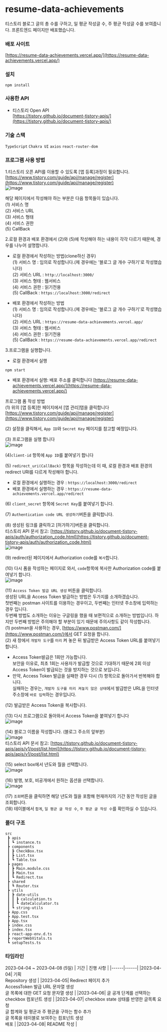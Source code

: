 # resume-data-achievements

티스토리 블로그 글의 총 수를 구하고, 일 평균 작성글 수, 주 평균 작성글 수를 보여줍니다.
프론트엔드 페이지만 배포했습니다.

### 배포 사이트  
[https://resume-data-achievements.vercel.app/](https://resume-data-achievements.vercel.app/)

### 설치
```
npm install
```

### 사용한 API
- 티스토리 Open API  
[https://tistory.github.io/document-tistory-apis/](https://tistory.github.io/document-tistory-apis/)  

### 기술 스택  
`TypeScript` `Chakra UI` `axios` `react-router-dom`  


### 프로그램 사용 방법
1.티스토리 오픈 API를 이용할 수 있도록 [앱 등록]과정이 필요합니다.  
[https://www.tistory.com/guide/api/manage/register](https://www.tistory.com/guide/api/manage/register)  
![image](https://user-images.githubusercontent.com/86847564/230699489-625ac2b0-2c43-446e-ab42-dc13bdef03c2.png)

해당 페이지에서 작성해야 하는 부분은 다음 항목들이 있습니다.  
(1) 서비스 명  
(2) 서비스 URL  
(3) 서비스 형태  
(4) 서비스 권한  
(5) CallBack  

2.로컬 환경과 배포 환경에서 (2)와 (5)에 작성해야 하는 내용이 각각 다르기 때문에, 경우를 나누어 설명합니다.

- 로컬 환경에서 작성하는 방법(clone하신 경우)  
(1) 서비스 명 : 임의로 작성합니다.(제 경우에는 '블로그 글 개수 구하기'로 작성했습니다)   
(2) 서비스 URL : `http://localhost:3000/`  
(3) 서비스 형태 : 웹서비스  
(4) 서비스 권한 : 읽기전용  
(5) CallBack : `https://localhost:3000/redirect`  

- 배포 환경에서 작성하는 방법  
(1) 서비스 명 : 임의로 작성합니다.(제 경우에는 '블로그 글 개수 구하기'로 작성했습니다)  
(2) 서비스 URL : `https://resume-data-achievements.vercel.app/`  
(3) 서비스 형태 : 웹서비스  
(4) 서비스 권한 : 읽기전용  
(5) CallBack : `https://resume-data-achievements.vercel.app/redirect`  


3.프로그램을 실행합니다.
- 로컬 환경에서 실행
```
npm start
```  

- 배포 환경에서 실행: 배포 주소를 클릭합니다
[https://resume-data-achievements.vercel.app/](https://resume-data-achievements.vercel.app/)  

프로그램 폼 작성 방법  
(1) 위의 [앱 등록]한 페이지에서 [앱 관리]탭을 클릭합니다  
[https://www.tistory.com/guide/api/manage/register](https://www.tistory.com/guide/api/manage/register)  

(2) 설정을 클릭해서, `App ID`와 `Secret Key` 페이지를 참고할 예정입니다.  

(3) 프로그램을 실행 합니다  
![image](https://user-images.githubusercontent.com/86847564/230700078-dbc93d8e-66c8-4551-8921-e2964b024d90.png)  

(4)`client-id` 항목에 `App ID`를 붙여넣기 합니다  

(5) `redirect_uri(CallBack)` 항목을 작성하는데 이 때, 로컬 환경과 배포 환경의 redirect URI를 다르게 작성해야 합니다.  
  - 로컬 환경에서 실행하는 경우 : `https://localhost:3000/redirect`  
  - 배포 환경에서 실행하는 경우 : `https://resume-data-achievements.vercel.app/redirect`  

(6) `client_secret` 항목에 `Secret Key`를 붙여넣기 합니다.  

(7) `Authentication code URL 생성하기`버튼을 클릭합니다.  

(8) 생성된 링크를 클릭하고 [허가하기]버튼을 클릭합니다.  
티스토리 API 문서 참고: [https://tistory.github.io/document-tistory-apis/auth/authorization_code.html](https://tistory.github.io/document-tistory-apis/auth/authorization_code.html)  
![image](https://user-images.githubusercontent.com/86847564/230700460-f8764afc-ec9b-400a-b2eb-2aba27d1765d.png)  

(9) redirect된 페이지에서 Authorization code를 `복사`합니다.  

(10) 다시 폼을 작성하는 페이지로 와서, `code`항목에 복사한 Authorization code를 붙여넣기 합니다.  
![image](https://user-images.githubusercontent.com/86847564/230701963-6bfbff9e-9e8b-44d7-becc-c1f2f4b289ce.png)  

(11) `Access Token 발급 URL 생성` 버튼을 클릭합니다.  
생성된 URL을 Access Token 발급하는 방법은 두가지를 소개하겠습니다.  
첫번째는 postman 사이트를 이용하는 경우이고, 두번째는 인터넷 주소창에 입력하는 경우 입니다.  
두번째 방법도 소개하는 이유는 구글링을 했을 때 보편적으로 소개하는 방법입니다. 하지만 두번째 방법은 주의해야 할 부분이 있기 때문에 주의사항도 같이 작성합니다.  
  (1) postman을 사용하는 경우, [https://www.postman.com/](https://www.postman.com/)에서 GET 요청을 합니다.  
  (2) 새 창에서 `개발자 도구`를 `미리` 켜 놓은 뒤 발급받은 Access Token URL를 붙여넣기합니다.  

- Access Token발급은 1회만 가능합니다.  
보안을 이유로, 최초 1회는 사용자가 발급할 것으로 기대하기 때문에 2회 이상 Access Token이 발급되는 것을 방지하는 것으로 보입니다.    
- 만약, Access Token 발급을 실패한 경우 다시 (1) 항목으로 돌아가서 반복해야 합니다.  
실패하는 경우는, `개발자 도구를 미리 켜놓지 않은 상태`에서 발급받은 URL을 인터넷 주소창에 `바로 입력`하는 경우입니다.  

(12) 발급받은 Access Token을 복사합니다.  

(13) 다시 프로그램으로 돌아와서 Access Token을 붙여넣기 합니다  
![image](https://user-images.githubusercontent.com/86847564/230701984-70dccba6-dd83-4e8d-b186-d717d0d55fdc.png)  

(14) 블로그 이름을 작성합니다. (블로그 주소의 앞부분)  
![image](https://user-images.githubusercontent.com/86847564/230701994-a47a3ecd-fa0e-4b56-b5c5-08066fadcf69.png)  
티스토리 API 문서 참고: [https://tistory.github.io/document-tistory-apis/apis/v1/post/list.html](https://tistory.github.io/document-tistory-apis/apis/v1/post/list.html)  

(15) select box에서 년도와 월을 선택합니다.  
![image](https://user-images.githubusercontent.com/86847564/230702030-bcd7008f-3654-456e-8c64-a1babe14d341.png)  

(16) 발행, 보호, 비공개에서 원하는 옵션을 선택합니다.  
![image](https://user-images.githubusercontent.com/86847564/230702034-59842126-44be-4f81-aea9-535cce215678.png)  

(17) `조회`버튼을 클릭하면 해당 년도와 월을 포함해 현재까지의 기간 동안 작성된 글을 조회합니다.  
(18) 테이블에서 `합계`, `일 평균 글 작성 수`, `주 평균 글 작성 수`를 확인하실 수 있습니다.  

### 폴더 구조  
```
src  
 ┣ apis  
 ┃ ┗ instance.ts  
 ┣ components  
 ┃ ┣ CheckBox.tsx  
 ┃ ┣ List.tsx  
 ┃ ┗ Table.tsx  
 ┣ pages  
 ┃ ┣ Main.module.css  
 ┃ ┣ Main.tsx  
 ┃ ┗ Redirect.tsx  
 ┣ shared  
 ┃ ┗ Router.tsx  
 ┣ utils  
 ┃ ┣ date-utils  
 ┃ ┃ ┣ calculation.ts  
 ┃ ┃ ┗ dateCalculator.ts  
 ┃ ┗ string-utils  
 ┣ App.css  
 ┣ App.test.tsx  
 ┣ App.tsx  
 ┣ index.css  
 ┣ index.tsx  
 ┣ react-app-env.d.ts  
 ┣ reportWebVitals.ts  
 ┗ setupTests.ts  
 ```
 
### 타임라인
2023-04-04 ~ 2023-04-08 (5일)
| 기간 | 진행 사항 |
|------|------|
|2023-04-04| 기획 <br> Repository 생성 |
|2023-04-05| Redirect 페이지 추가 <br> AccessToken 발급 URL 문자열 생성 <br> 글 목록에 대한 GET 요청 문자열 생성 |
|2023-04-06| 글 공개 단계를 선택하는 checkbox 컴포넌트 생성 |
|2023-04-07| checkbox state 상태를 반영한 글목록 요청 <br> 글 합계와 일 평균과 주 평균을 구하는 함수 추가 <br> 글 목록을 테이블로 보여주는 컴포넌트 생성 <br> 배포 |
|2023-04-08| README 작성 |
